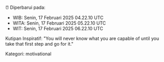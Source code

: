 ⏰ Diperbarui pada:
- WIB: Senin, 17 Februari 2025 04.22.10 UTC
- WITA: Senin, 17 Februari 2025 05.22.10 UTC
- WIT: Senin, 17 Februari 2025 06.22.10 UTC

Kutipan Inspiratif:
"You will never know what you are capable of until you take that first step and go for it."


Kategori: motivational


